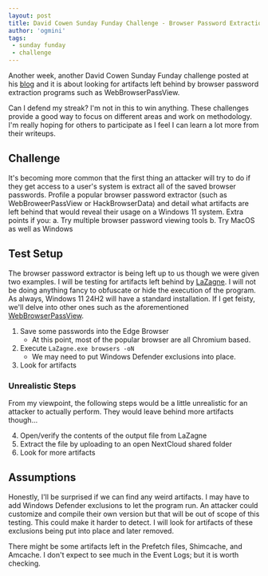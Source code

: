 ```yaml
---
layout: post
title: David Cowen Sunday Funday Challenge - Browser Password Extraction Evidence
author: 'ogmini'
tags:
 - sunday funday
 - challenge
---
```


Another week, another David Cowen Sunday Funday challenge posted at his [blog](https://www.hecfblog.com/2025/04/daily-blog-807-sunday-funday-41325.html) and it is about looking for artifacts left behind by browser password extraction programs such as WebBrowserPassView. 

Can I defend my streak? I'm not in this to win anything. These challenges provide a good way to focus on different areas and work on methodology. I'm really hoping for others to participate as I feel I can learn a lot more from their writeups. 

## Challenge

It's becoming more common that the first thing an attacker will try to do if they get access to a user's system is extract all of the saved browser passwords. Profile a popular browser password extractor (such as WebBroweerPassView or HackBrowserData) and detail what artifacts are left behind that would reveal their usage on a Windows 11 system. Extra points if you:
a. Try multiple browser password viewing tools
b. Try MacOS as well as Windows

## Test Setup

The browser password extractor is being left up to us though we were given two examples. I will be testing for artifacts left behind by [LaZagne](https://github.com/AlessandroZ/LaZagne). I will not be doing anything fancy to obfuscate or hide the execution of the program. As always, Windows 11 24H2 will have a standard installation. If I get feisty, we'll delve into other ones such as the aforementioned [WebBrowserPassView](https://www.nirsoft.net/utils/web_browser_password.html).

1. Save some passwords into the Edge Browser
    - At this point, most of the popular browser are all Chromium based.
2. Execute `LaZagne.exe browsers -oN`
    - We may need to put Windows Defender exclusions into place.
3. Look for artifacts

### Unrealistic Steps

From my viewpoint, the following steps would be a little unrealistic for an attacker to actually perform. They would leave behind more artifacts though...

4. Open/verify the contents of the output file from LaZagne
5. Extract the file by uploading to an open NextCloud shared folder
6. Look for more artifacts

## Assumptions

Honestly, I'll be surprised if we can find any weird artifacts. I may have to add Windows Defender exclusions to let the program run. An attacker could customize and compile their own version but that will be out of scope of this testing. This could make it harder to detect. I will look for artifacts of these exclusions being put into place and later removed. 

There might be some artifacts left in the Prefetch files, Shimcache, and Amcache. I don't expect to see much in the Event Logs; but it is worth checking. 
